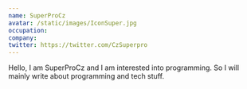 ```yaml
---
name: SuperProCz
avatar: /static/images/IconSuper.jpg
occupation: 
company: 
twitter: https://twitter.com/CzSuperpro
---
```


Hello, I am SuperProCz and I am interested into programming. So I will mainly write about programming and tech stuff.

